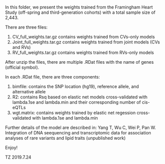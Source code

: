 In this folder, we present the weights trained from the Framingham Heart Study (off-spring and third-generation cohorts) with a total sample size of 2,443. 

There are three files:
1. CV_full_weights.tar.gz contains weights trained from CVs-only models
2. Joint_full_weights.tar.gz contains weights trained from joint models (CVs and RVs)
3. RV_full_weights.tar.gz contains weights trained from RVs-only models

After unzip the files, there are multiple .RDat files with the name of genes (official symbol). 

In each .RDat file, there are three components:
1. bimfile: contains the SNP location (hg19), reference allele, and alternative allele
2. R2: contains Rsq based on elastic net models cross-validated with lambda.1se and lambda.min and their corresponding number of cis-eQTLs
3. wgt.matrix: contains weights trained by elastic net regession cross-validated with lambda.1se and lambda.min


Further details of the model are described in:
Yang T, Wu C, Wei P, Pan W. Integration of DNA seequencing and transcriptomic data for association analyses of rare variants and lipid traits (unpublished work)

Enjoy!

TZ
2019.7.24
